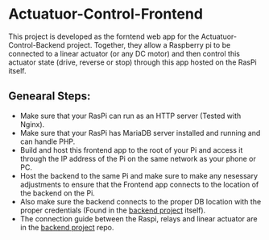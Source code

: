 

# Actuatuor-Control-Frontend

This project is developed as the forntend web app for the Actuatuor-Control-Backend project. Together, they allow a Raspberry pi to be connected to a linear actuator (or any DC motor) and then control this actuator state (drive, reverse or stop) through this app hosted on the RasPi itself.

## Genearal Steps:

- Make sure that your RasPi can run as an HTTP server (Tested with Nginx).
- Make sure that your RasPi has MariaDB server installed and running and can handle PHP.
- Build and host this frontend app to the root of your Pi and access it through the IP address of the Pi on the same network as your phone or PC.
- Host the backend to the same Pi and make sure to make any nesessary adjustments to ensure that the Frontend app connects to the location of the backend on the Pi.
- Also make sure the backend connects to the proper DB location with the proper credentials (Found in the [backend project](https://github.com/WaelKYoussef/Actuatuor-Control-Backend) itself).
- The connection guide between the Raspi, relays and linear actuator are in the [backend project](https://github.com/WaelKYoussef/Actuatuor-Control-Backend) repo.

